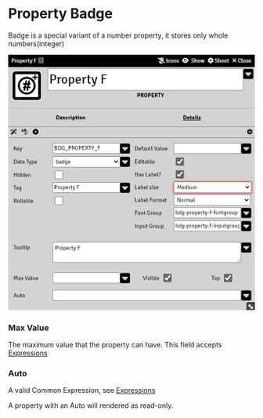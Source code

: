 # Property Badge

Badge is a special variant of a number property, it stores only whole numbers(integer)

![](./resources/property_badge_basic.png)

### Max Value

The maximum value that the property can have. This field accepts [Expressions](sandbox_expressions.md)

### Auto

A valid Common Expression, see [Expressions](sandbox_expressions.md)

A property with an Auto will rendered as read-only.